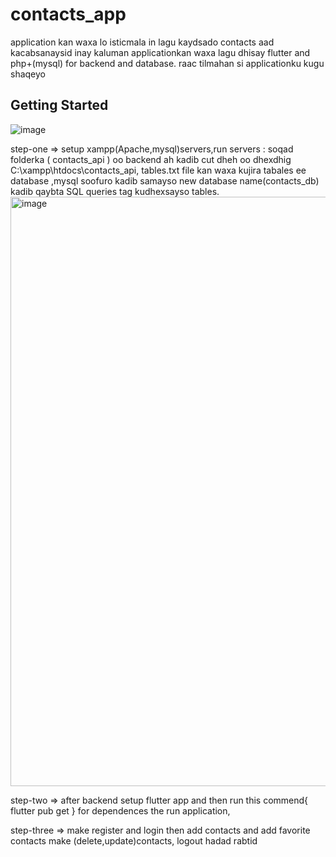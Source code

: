 # contacts_app
 application kan waxa lo isticmala in lagu kaydsado contacts aad kacabsanaysid inay kaluman
 applicationkan waxa lagu dhisay flutter and php+(mysql) for backend and database.
raac tilmahan si applicationku kugu shaqeyo 
## Getting Started
![image](https://github.com/user-attachments/assets/631f72ed-6dba-4eed-84f6-e607d92bfcff)

step-one => setup xampp(Apache,mysql)servers,run servers :
            soqad folderka ( contacts_api ) oo backend ah kadib cut dheh oo dhexdhig C:\xampp\htdocs\contacts_api,
            tables.txt file kan waxa kujira tabales ee database ,mysql soofuro kadib samayso new database name(contacts_db) kadib qaybta SQL queries tag kudhexsayso tables.                <img width="943" alt="image" src="https://github.com/user-attachments/assets/f2ac8317-7f79-41a8-aa98-8c0e2fd0be1e" />

step-two =>  after backend setup flutter app and then run this commend{ flutter pub get } for dependences the run application,

step-three => make register and login then add contacts and add favorite contacts make (delete,update)contacts,
logout hadad rabtid

            
